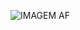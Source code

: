![IMAGEM AF](https://github.com/CplGustavo/AF/assets/144744164/1fba5b70-7752-47c8-8c4d-b0fe30e34753)

